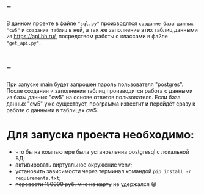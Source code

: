 # -
В данном проекте в файле `"sql.py"` производятся `создание базы данных "cw5"` и `создание таблиц` в ней, а так же 
заполнение этих таблиц данными из https://api.hh.ru/, посредством работы с классами в файле `"get_api.py"`.
# -
При запуске main будет запрошен пароль пользователя "postgres".
После создания и заполнения таблиц производится работа с данными из базы данных "cw5" на основе ответов пользователя.
Если база данных "cw5" уже существует, программа известит и перейдёт сразу к работе с данными в таблицах cw5.

# Для запуска проекта необходимо: 
- что бы на компьютере была установленна postgresql с локальной БД;
- активировать виртуальное окружение venv;
- установить зависимости через терминал командой `pip install -r requirements.txt`;
- ~~перевести 150000 руб. мне на карту~~ не удержался :grin:

 
